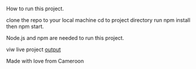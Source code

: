 How to run this project.

clone the repo to your local machine
cd to project directory
run npm install
then npm start.

Node.js and npm are needed to run this project.

viw live project [output](https://bridelabstest.vercel.app/) 



Made with love from Cameroon
